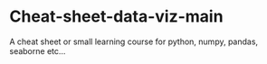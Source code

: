 # Cheat-sheet-data-viz-main
A cheat sheet or small learning course for python, numpy, pandas, seaborne etc...
